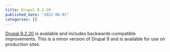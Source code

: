 ```yaml
---
title: Drupal 9.2.20
published_date: "2022-06-01"
categories: []
---
```

[Drupal 9.2.20](https://www.drupal.org/project/drupal/releases/9.2.20) is available and includes backwards-compatible improvements. This is a minor version of Drupal 9 and is available for use on production sites.
